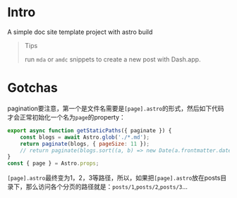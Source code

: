 # Intro

A simple doc site template project with astro build

> Tips
>
> run `mda` or `amdc` snippets to create a new post with Dash.app.

# Gotchas

pagination要注意，第一个是文件名需要是`[page].astro`的形式，然后如下代码才会正常初始化一个名为`page`的property：

```js
export async function getStaticPaths({ paginate }) {
	const blogs = await Astro.glob('./*.md');
	return paginate(blogs, { pageSize: 11 });
	// return paginate(blogs.sort((a, b) => new Date(a.frontmatter.date) - new Date(b.frontmatter.date)).reverse(), { pageSize: 11 });
}
const { page } = Astro.props;
```

`[page].astro`最终变为1，2，3等路径，所以，如果把`[page].astro`放在posts目录下，那么访问各个分页的路径就是：`posts/1`,`posts/2`,`posts/3`...











